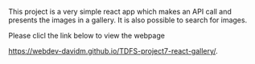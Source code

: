This project is a very simple react app which makes an API call and presents the images in a gallery. It is also possible to search for images.

Please clicl the link below to view the webpage

https://webdev-davidm.github.io/TDFS-project7-react-gallery/.
